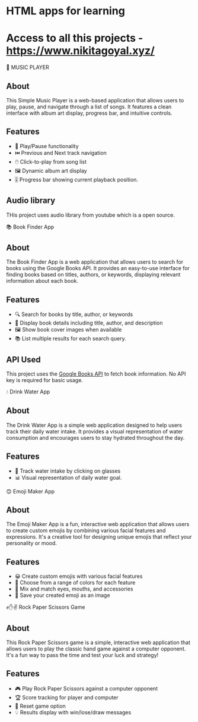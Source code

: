 # HTML apps for learning

# Access to all this projects - https://www.nikitagoyal.xyz/

🎵 MUSIC PLAYER

## About

This Simple Music Player is a web-based application that allows users to play, pause, and navigate through a list of songs. It features a clean interface with album art display, progress bar, and intuitive controls.

## Features

- 🎵 Play/Pause functionality
- ⏮️ Previous and Next track navigation
- 🖱️ Click-to-play from song list
- 🖼️ Dynamic album art display
- 🎚️ Progress bar showing current playback position.

## Audio library

THis project uses audio library from youtube which is a open source.

📚 Book Finder App

## About

The Book Finder App is a web application that allows users to search for books using the Google Books API. It provides an easy-to-use interface for finding books based on titles, authors, or keywords, displaying relevant information about each book.

## Features

- 🔍 Search for books by title, author, or keywords
- 📖 Display book details including title, author, and description
- 🖼️ Show book cover images when available
- 📚 List multiple results for each search query.

## API Used

This project uses the [Google Books API](https://developers.google.com/books) to fetch book information. No API key is required for basic usage.

💧 Drink Water App

## About

The Drink Water App is a simple web application designed to help users track their daily water intake. It provides a visual representation of water consumption and encourages users to stay hydrated throughout the day.

## Features

- 🥤 Track water intake by clicking on glasses
- 📊 Visual representation of daily water goal.

😊 Emoji Maker App

## About

The Emoji Maker App is a fun, interactive web application that allows users to create custom emojis by combining various facial features and expressions. It's a creative tool for designing unique emojis that reflect your personality or mood.

## Features

- 😀 Create custom emojis with various facial features
- 🎨 Choose from a range of colors for each feature
- 👀 Mix and match eyes, mouths, and accessories
- 💾 Save your created emoji as an image

✊✋✌️ Rock Paper Scissors Game

## About

This Rock Paper Scissors game is a simple, interactive web application that allows users to play the classic hand game against a computer opponent. It's a fun way to pass the time and test your luck and strategy!

## Features

- 🎮 Play Rock Paper Scissors against a computer opponent
- 🏆 Score tracking for player and computer
- 🔄 Reset game option
- 💡 Results display with win/lose/draw messages
